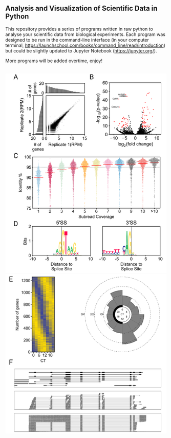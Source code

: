 ## Analysis and Visualization of Scientific Data in Python

This repository provides a series of programs written in raw python to analyse
your scientific data from biological experiments. Each program was designed to be 
run in the command-line interface (in your computer terminal, 
https://launchschool.com/books/command_line/read/introduction) but could be slightly
updated to Jupyter Notebook (https://jupyter.org/).

More programs will be added overtime, enjoy!

<br>
<img src="https://github.com/caeareva/AVSDP/blob/2d767b1b7c1034af4fc4201ed3539f0997729665/summary_figure_1.png"
<br>
<img src="https://github.com/caeareva/AVSDP/blob/2d767b1b7c1034af4fc4201ed3539f0997729665/summary_figure_2.png"
<br>
